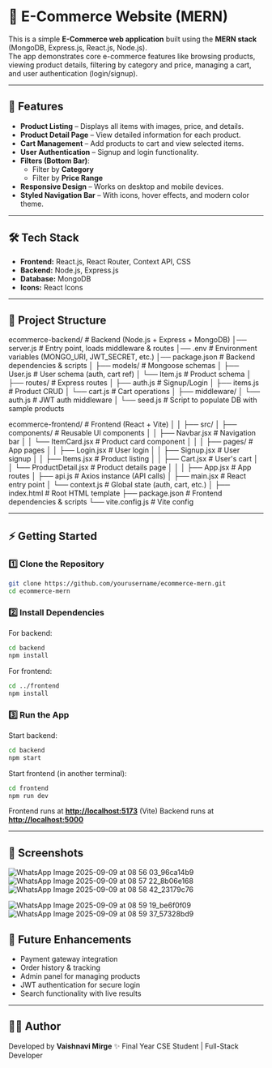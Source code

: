 # 🛒 E-Commerce Website (MERN)

This is a simple **E-Commerce web application** built using the **MERN stack** (MongoDB, Express.js, React.js, Node.js).  
The app demonstrates core e-commerce features like browsing products, viewing product details, filtering by category and price, managing a cart, and user authentication (login/signup).

---

## 🚀 Features

- **Product Listing** – Displays all items with images, price, and details.
- **Product Detail Page** – View detailed information for each product.
- **Cart Management** – Add products to cart and view selected items.
- **User Authentication** – Signup and login functionality.
- **Filters (Bottom Bar)**:
  - Filter by **Category**
  - Filter by **Price Range**
- **Responsive Design** – Works on desktop and mobile devices.
- **Styled Navigation Bar** – With icons, hover effects, and modern color theme.

---

## 🛠️ Tech Stack

- **Frontend:** React.js, React Router, Context API, CSS
- **Backend:** Node.js, Express.js
- **Database:** MongoDB
- **Icons:** React Icons

---

## 📂 Project Structure


ecommerce-backend/          # Backend (Node.js + Express + MongoDB)
│── server.js               # Entry point, loads middleware & routes
│── .env                    # Environment variables (MONGO_URI, JWT_SECRET, etc.)
│── package.json            # Backend dependencies & scripts
│
├── models/                 # Mongoose schemas
│   ├── User.js             # User schema (auth, cart ref)
│   └── Item.js             # Product schema
│
├── routes/                 # Express routes
│   ├── auth.js             # Signup/Login
│   ├── items.js            # Product CRUD
│   └── cart.js             # Cart operations
│
├── middleware/
│   └── auth.js             # JWT auth middleware
│
└── seed.js                 # Script to populate DB with sample products


ecommerce-frontend/         # Frontend (React + Vite)
│
│
├── src/
│   ├── components/         # Reusable UI components
│   │   ├── Navbar.jsx      # Navigation bar
│   │   └── ItemCard.jsx    # Product card component
│   │
│   ├── pages/              # App pages
│   │   ├── Login.jsx       # User login
│   │   ├── Signup.jsx      # User signup
│   │   ├── Items.jsx       # Product listing
│   │   ├── Cart.jsx        # User's cart
│   │   └── ProductDetail.jsx # Product details page
│   │
│   ├── App.jsx             # App routes
│   ├── api.js              # Axios instance (API calls)
│   ├── main.jsx            # React entry point
│   └── context.js          # Global state (auth, cart, etc.)
│
├── index.html              # Root HTML template
├── package.json            # Frontend dependencies & scripts
└── vite.config.js          # Vite config

---

## ⚡ Getting Started

### 1️⃣ Clone the Repository
```bash
git clone https://github.com/yourusername/ecommerce-mern.git
cd ecommerce-mern
````

### 2️⃣ Install Dependencies

For backend:

```bash
cd backend
npm install
```

For frontend:

```bash
cd ../frontend
npm install
```

### 3️⃣ Run the App

Start backend:

```bash
cd backend
npm start
```

Start frontend (in another terminal):

```bash
cd frontend
npm run dev
```

Frontend runs at **[http://localhost:5173](http://localhost:5173)** (Vite)
Backend runs at **[http://localhost:5000](http://localhost:5000)**

---

## 📸 Screenshots 
![WhatsApp Image 2025-09-09 at 08 56 03_96ca14b9](https://github.com/user-attachments/assets/7e5f8c55-cc90-44b7-9053-624a968c4e5f)
![WhatsApp Image 2025-09-09 at 08 57 22_8b06e168](https://github.com/user-attachments/assets/eac63d72-0435-4994-970f-6941d9f00dae)
![WhatsApp Image 2025-09-09 at 08 58 42_23179c76](https://github.com/user-attachments/assets/ae18268a-0f4a-4ff0-8a75-2b23ab494623)

![WhatsApp Image 2025-09-09 at 08 59 19_be6f0f09](https://github.com/user-attachments/assets/2c6e7aa2-d0d2-4e8d-bfc5-c314cc8bb6ce)
![WhatsApp Image 2025-09-09 at 08 59 37_57328bd9](https://github.com/user-attachments/assets/2010ab82-a2e0-40ed-9c8e-fa0a6a0622e8)



## 🔮 Future Enhancements

* Payment gateway integration
* Order history & tracking
* Admin panel for managing products
* JWT authentication for secure login
* Search functionality with live results

---

## 👩‍💻 Author

Developed by **Vaishnavi Mirge** ✨
Final Year CSE Student | Full-Stack Developer
